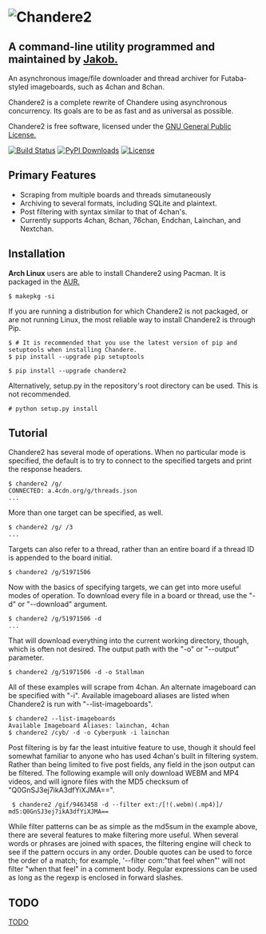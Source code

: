 ![Chandere2](https://raw.github.com/TsarFox/chandere2/master/Chandere2_Logo.png "Chandere2")
========
## A command-line utility programmed and maintained by [Jakob.](http://tsar-fox.com/)
An asynchronous image/file downloader and thread archiver for Futaba-styled imageboards, such as 4chan and 8chan.

Chandere2 is a complete rewrite of Chandere using asynchronous concurrency. Its goals are to be as fast and as universal as possible.

Chandere2 is free software, licensed under the [GNU General Public License.](http://gnu.org/licenses/gpl.html)

[![Build Status](https://travis-ci.org/TsarFox/chandere2.svg?branch=master)](https://travis-ci.org/TsarFox/chandere2)  [![PyPI Downloads](https://img.shields.io/pypi/dm/Chandere2.svg)](https://pypi.python.org/pypi/Chandere2/)  [![License](https://img.shields.io/github/license/tsarfox/chandere2.svg)](https://www.gnu.org/licenses/gpl.html)


Primary Features
----------------

* Scraping from multiple boards and threads simutaneously
* Archiving to several formats, including SQLite and plaintext.
* Post filtering with syntax similar to that of 4chan's.
* Currently supports 4chan, 8chan, 76chan, Endchan, Lainchan, and Nextchan.


Installation
------------

**Arch Linux** users are able to install Chandere2 using Pacman. It is packaged in the [AUR.](https://aur.archlinux.org/packages/chandere2/)

    $ makepkg -si

If you are running a distribution for which Chandere2 is not packaged, or are not running Linux, the most reliable way to install Chandere2 is through Pip.

    $ # It is recommended that you use the latest version of pip and setuptools when installing Chandere.
    $ pip install --upgrade pip setuptools

    $ pip install --upgrade chandere2

Alternatively, setup.py in the repository's root directory can be used. This is not recommended.

    # python setup.py install


Tutorial
--------

Chandere2 has several mode of operations. When no particular mode is specified, the default is to try to connect to the specified targets and print the response headers.

    $ chandere2 /g/
    CONNECTED: a.4cdn.org/g/threads.json
    ...

More than one target can be specified, as well.

    $ chandere2 /g/ /3
    ...

Targets can also refer to a thread, rather than an entire board if a thread ID is appended to the board initial.

    $ chandere2 /g/51971506

Now with the basics of specifying targets, we can get into more useful modes of operation. To download every file in a board or thread, use the "-d" or "--download" argument.

    $ chandere2 /g/51971506 -d
    ...

That will download everything into the current working directory, though, which is often not desired. The output path with the "-o" or "--output" parameter.

    $ chandere2 /g/51971506 -d -o Stallman

All of these examples will scrape from 4chan. An alternate imageboard can be specified with "-i". Available imageboard aliases are listed when Chandere2 is run with "--list-imageboards".

    $ chandere2 --list-imageboards
    Available Imageboard Aliases: lainchan, 4chan
    $ chandere2 /cyb/ -d -o Cyberpunk -i lainchan

Post filtering is by far the least intuitive feature to use, though it should feel somewhat familiar to anyone who has used 4chan's built in filtering system. Rather than being limited to five post fields, any field in the json output can be filtered. The following example will only download WEBM and MP4 videos, and will ignore files with the MD5 checksum of "Q0GnSJ3ej7ikA3dfYiXJMA==".

     $ chandere2 /gif/9463458 -d --filter ext:/[!(.webm)(.mp4)]/ md5:Q0GnSJ3ej7ikA3dfYiXJMA==

While filter patterns can be as simple as the md5sum in the example above, there are several features to make filtering more useful. When several words or phrases are joined with spaces, the filtering engine will check to see if the pattern occurs in any order. Double quotes can be used to force the order of a match; for example, '--filter com:"that feel when"' will not filter "when that feel" in a comment body. Regular expressions can be used as long as the regexp is enclosed in forward slashes.


TODO
----
[TODO](/TODO.md)

